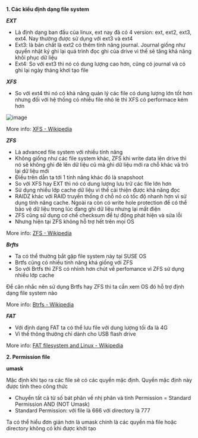 **1. Các kiểu định dạng file system**

***EXT***

- Là định dạng ban đầu của linux, ext nay đã có 4 version: ext, ext2, ext3, ext4. Nay thường được sử dụng với ext3 và ext4
- Ext3: là bản chất là ext2 có thêm tính năng journal. Journal giống như quyển nhật ký ghi lại quá trình đọc ghi của drive vì thế sẽ tăng khả năng khôi phục dữ liệu
- Ext4: So với ext3 thì nó có dung lượng cao hơn, cũng có journal và có ghi lại ngày tháng khơi tạo file

***XFS***

- So với ext4 thì nó có khả năng quản lý các file có dung lượng lớn tốt hơn nhưng đối với hệ thống có nhiều file nhỏ lẻ thì XFS có performace kém hơn

![image](https://user-images.githubusercontent.com/58085885/138298052-95f7f84e-7233-42ba-a623-7489d389be10.png)

More info: [XFS - Wikipedia](https://en.wikipedia.org/wiki/XFS#Capacity)

***ZFS***

- Là advanced file system với nhiều tính năng
- Không giống như các file system khác, ZFS khi write data lên drive thì nó sẽ không ghi đè lên dữ liệu cũ mà ghi dữ liệu mới ra chỗ khác và trỏ lại dữ liệu mới
- Điều trên dẫn ta tới 1 tính năng khác đó là snapshoot
- So với XFS  hay EXT thì nó có dung lượng lưu trữ các file lớn hơn
- Sử dụng nhiều lớp cache dữ liệu vì thế cải thiện được khả năng đọc
- RAIDZ khác với RAID truyền thống ở chỗ nó có tốc độ nhanh hơn vì sử dụng tính năng cache. Ngoài ra còn có write hole protection để có thể bảo vệ dữ liệu trong lúc đang ghi dữ liệu nhưng lại mất điện
- ZFS cũng sử dụng cơ chế checksum để tự động phát hiện và sửa lỗi
- Nhưng hiện tại ZFS không hỗ trợ hết trên mọi OS

More info: [ZFS - Wikipedia](https://en.wikipedia.org/wiki/ZFS#)

***Brfts***

- Ta có thể thường bắt gặp file system này tại SUSE OS
- Brtfs cũng có nhiều tính năng khá giống với ZFS
- So với Brtfs thì ZFS có nhỉnh hơn chút về perfomance vì ZFS sử dụng nhiều lớp cache

Để cân nhắc nên sử dụng Brtfs hay ZFS thì ta cần xem OS đó hỗ trợ định dạng file system nào

More info: [Btrfs - Wikipedia](https://en.wikipedia.org/wiki/Btrfs)

***FAT***

- Với định dạng FAT ta có thể lưu file với dung lượng tối đa là 4G
- Vì thế thông thường chỉ dành cho USB flash drive

More info: [FAT filesystem and Linux - Wikipedia](https://en.wikipedia.org/wiki/FAT_filesystem_and_Linux)

**2. Permission file**

**umask**

Mặc định khi tạo ra các file sẽ có các quyền mặc định. Quyền mặc định này được tính theo công thức
- Chuyển tất cả từ số bát phân về nhị phân và tính
Permission = Standard Permission AND (NOT Umask)
- Standard Permission: với file là 666 với directory là 777

Ta có thể hiểu đơn giản hơn là umask chính là các quyền mà file hoặc directory không có khi được khởi tạo
